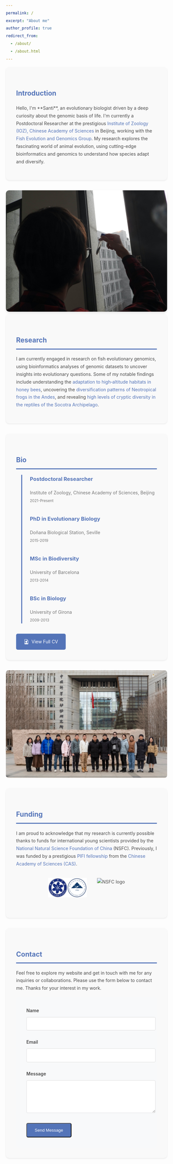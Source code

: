 ```yaml
---
permalink: /
excerpt: "About me"
author_profile: true
redirect_from:
  - /about/
  - /about.html
---
```


<style>
  /*  Modern Styling for About Page (Custom CSS - can be moved to main.scss later) */
  body {
    line-height: 1.7;
    color: #4a4a4a; /* Slightly darker grey for body text */
  }

  h1, h2, h3 {
    color: #5474B8; /* A more muted, professional blue */
    margin-top: 2rem;
  }

  a {
    color: #5474B8; /* Muted blue for links */
    text-decoration: none;
    transition: color 0.3s ease;
  }

  a:hover {
    color: #3B5E9A; /* Darker blue on hover */
    text-decoration: underline;
  }

  .button {
    display: inline-block;
    padding: 0.8rem 1.5rem;
    background: #5474B8; /* Muted blue for buttons */
    color: white;
    text-decoration: none;
    border-radius: 5px;
    transition: background 0.3s ease;
  }

  .button:hover {
    background: #3B5E9A; /* Darker blue button hover */
  }

  .hero-section {
    display: grid;
    grid-template-columns: 1fr 1fr;
    gap: 2rem;
    align-items: center;
    margin-bottom: 3rem;
  }

  .section-card {
    background: #f9f9f9; /* Light grey background for cards */
    padding: 2rem;
    border-radius: 10px;
    box-shadow: 0 2px 4px rgba(0,0,0,0.08); /* Subtle shadow */
    margin-bottom: 2rem;
  }

  .timeline {
    border-left: 3px solid #5474B8; /* Muted blue timeline line */
    padding-left: 1.5rem;
    margin-left: 1rem;
  }

  .timeline-item {
    margin-bottom: 2rem;
  }

  .timeline-item h3 {
    margin-top: 0;
  }

  .timeline-item p {
    margin: 0.5rem 0;
    color: #777; /* Slightly lighter grey for timeline dates */
  }

  .form-group {
    margin-bottom: 1.5rem;
  }

  .form-group label {
    display: block;
    margin-bottom: 0.5rem;
    font-weight: 600;
  }

  .form-group input, .form-group textarea {
    width: 100%;
    padding: 0.8rem;
    border: 1px solid #ddd;
    border-radius: 4px;
  }

  #contact-form {
    background: #f8f9fa; /* Very light grey for form background */
    padding: 2rem;
    border-radius: 10px;
  }
</style>

<div class="section-card">
  <div>
    <h2 style="margin-bottom: 1rem;">Introduction</h1>
    <p>Hello, I'm **Santi**, an evolutionary biologist driven by a deep curiosity about the genomic basis of life.  I'm currently a Postdoctoral Researcher at the prestigious <a href="http://english.ioz.cas.cn/" target="_blank">Institute of Zoology (IOZ), Chinese Academy of Sciences</a> in Beijing, working with the <a href="https://guolaboratory.com/" target="_blank">Fish Evolution and Genomics Group</a>. My research explores the fascinating world of animal evolution, using cutting-edge bioinformatics and genomics to understand how species adapt and diversify.</p>
  </div>
</div>

<img src="/images/santi_stickleback.jpg" alt="Dr. Montero-Mendieta conducting fish research" style="border-radius: 10px; box-shadow: 0 4px 6px rgba(0,0,0,0.1);">

<div class="section-card">
  <h2 style="color: #5474B8; border-bottom: 3px solid #5474B8; padding-bottom: 0.5rem;">Research</h2>
  <p>I am currently engaged in research on fish evolutionary genomics, using bioinformatics analyses of genomic datasets to uncover insights into evolutionary questions. Some of my notable findings include understanding the <a href="https://onlinelibrary.wiley.com/doi/10.1111/mec.14986" target="_blank">adaptation to high‐altitude habitats in honey bees</a>, uncovering the <a href="https://doi.org/10.1016/j.ympev.2021.107167" target="_blank">diversification patterns of Neotropical frogs in the Andes</a>, and revealing <a href="https://doi.org/10.1371/journal.pone.0149985" target="_blank">high levels of cryptic diversity in the reptiles of the Socotra Archipelago</a>.</p>
</div>

<div class="section-card">
  <h2 style="color: #5474B8; border-bottom: 3px solid #5474B8; padding-bottom: 0.5rem;">Bio</h2>
  <div class="timeline">
    <div class="timeline-item">
      <h3 style="margin-top: 0;">Postdoctoral Researcher</h3>
      <p style="margin: 0.5rem 0; color: #777;">Institute of Zoology, Chinese Academy of Sciences, Beijing<br>
      <small>2021-Present</small></p>
    </div>
    <div class="timeline-item">
      <h3 style="margin-top: 0;">PhD in Evolutionary Biology</h3>
      <p style="margin: 0.5rem 0; color: #777;">Doñana Biological Station, Seville<br>
      <small>2015-2019</small></p>
    </div>
    <div class="timeline-item">
      <h3 style="margin-top: 0;">MSc in Biodiversity</h3>
      <p style="margin: 0.5rem 0; color: #777;">University of Barcelona<br>
      <small>2013-2014</small></p>
    </div>
    <div class="timeline-item">
      <h3 style="margin-top: 0;">BSc in Biology</h3>
      <p style="margin: 0.5rem 0; color: #777;">University of Girona<br>
      <small>2009-2013</small></p>
    </div>
  </div>
  <a href="/cv/" class="button" style="display: inline-flex; align-items: center; gap: 0.5rem;">
    <svg xmlns="http://www.w3.org/2000/svg" width="16" height="16" fill="currentColor" class="bi bi-file-earmark-person" viewBox="0 0 16 16">
      <path d="M11 8a3 3 0 1 1-6 0 3 3 0 0 1 6 0z"/>
      <path d="M14 14V4.5L9.5 0H4a2 2 0 0 0-2 2v12a2 2 0 0 0 2 2h8a2 2 0 0 0 2-2zM9.5 3A1.5 1.5 0 0 0 11 4.5h2v9.255S12 12 8 12s-5 1.755-5 1.755V2a1 1 0 0 1 1-1h5.5v2z"/>
    </svg>
    View Full CV
  </a>
</div>

<div style="display: grid; grid-template-columns: repeat(auto-fit, minmax(300px, 1fr)); gap: 1rem; margin: 2rem 0;">
  <img src="/images/FEGG_2023.jpg" alt="Research group photo" style="border-radius: 8px;">
</div>

<div class="section-card">
  <h2 style="color: #5474B8; border-bottom: 3px solid #5474B8; padding-bottom: 0.5rem;">Funding</h2>
  <p>I am proud to acknowledge that my research is currently possible thanks to funds for international young scientists provided by the <a href="https://www.nsfc.gov.cn/english/site_1/index.html" target="_blank">National Natural Science Foundation of China</a> (NSFC). Previously, I was funded by a prestigious <a href="http://international-talent.cas.cn/front/pc.html#/bicsite/pifiIntroduce/pifi" target="_blank">PIFI fellowship</a> from the <a href="https://english.cas.cn" target="_blank">Chinese Academy of Sciences (CAS)</a>.</p>
  <div style="display: flex; justify-content: center; gap: 2rem; flex-wrap: wrap; margin: 2rem 0;">
    <img src="/images/logos_cas_nsfc.png" alt="CAS logo" style="height: 60px;">
    <img src="/images/logo_nsfc.png" alt="NSFC logo" style="height: 60px;">
  </div>
</div>

<div class="section-card">
  <h2 style="color: #5474B8; border-bottom: 3px solid #5474B8; padding-bottom: 0.5rem;">Contact</h2>
  <p>Feel free to explore my website and get in touch with me for any inquiries or collaborations. Please use the form below to contact me. Thanks for your interest in my work.</p>

  <form id="contact-form" method="post" action="https://formspree.io/f/mrgwblad" style="background: #f8f9fa; padding: 2rem; border-radius: 10px;">
    <div class="form-group">
      <label for="name">Name</label>
      <input type="text" name="name" id="name">
    </div>
    <div class="form-group">
      <label for="email">Email</label>
      <input type="email" name="email" id="email">
    </div>
    <div class="form-group">
      <label for="message">Message</label>
      <textarea name="message" id="message" rows="5"></textarea>
    </div>
    <button type="submit" class="button">Send Message</button>
  </form>
</div>
